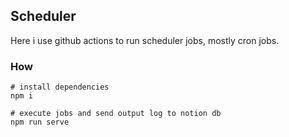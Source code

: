 ## Scheduler

Here i use github actions to run scheduler jobs, mostly cron jobs.

### How

```shell
# install dependencies
npm i

# execute jobs and send output log to notion db
npm run serve
```